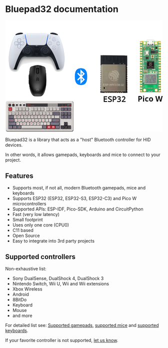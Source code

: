 # Bluepad32 documentation

![logo][bluepad32_logo]

[bluepad32_logo]: images/bluepad32-logo.png

Bluepad32 is a library that acts as a "host" Bluetooth controller for HID devices.

In other words, it allows gamepads, keyboards and mice to connect to your project.

## Features

* Supports most, if not all, modern Bluetooth gamepads, mice and keyboards
* Supports ESP32 (ESP32, ESP32-S3, ESP32-C3) and Pico W microcontrollers
* Supported APIs: ESP-IDF, Pico-SDK, Arduino and CircuitPython
* Fast (very low latency)
* Small footprint
* Uses only one core (CPU0)
* C11 based
* Open Source
* Easy to integrate into 3rd party projects

## Supported controllers

Non-exhaustive list:

* Sony DualSense, DualShock 4, DualShock 3
* Nintendo Switch, Wii U, Wii and Wii extensions
* Xbox Wireless
* Android
* 8BitDo
* Keyboard
* Mouse
* and more

For detailed list see: [Supported gamepads][supported_gamepads], [supported mice][supported_mice]
and [supported keyboards][supported_keyboards].

If your favorite controller is not supported, [let us know][filing_a_bug].

[supported_gamepads]: supported_gamepads

[supported_mice]: supported_mice

[supported_keyboards]: supported_keyboards

[filing_a_bug]: https://github.com/ricardoquesada/bluepad32/issues
